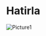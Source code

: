 # Hatirla



![Picture1](https://github.com/Utku-bot/AlzheimerReminderApp/assets/83402251/43d85380-0ba4-4e91-b631-8dc009e9300a)
